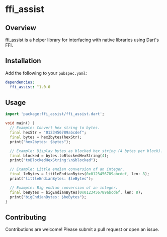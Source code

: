 # ffi_assist

## Overview

ffi_assist is a helper library for interfacing with native libraries using Dart's FFI.

## Installation

Add the following to your `pubspec.yaml`:

```yaml
dependencies:
  ffi_assist: ^1.0.0
```

## Usage

```dart
import 'package:ffi_assist/ffi_assist.dart';

void main() {
  // Example: Convert hex string to bytes.
  final hexStr = "0123456789abcdef";
  final bytes = hex2bytes(hexStr);
  print("hex2bytes: $bytes");

  // Example: Display bytes as blocked hex string (4 bytes per block).
  final blocked = bytes.toBlockedHexString(4);
  print("toBlockedHexString:\n$blocked");

  // Example: Little endian conversion of an integer.
  final leBytes = littleEndianBytes(0x0123456789abcdef, len: 8);
  print("littleEndianBytes: $leBytes");

  // Example: Big endian conversion of an integer.
  final beBytes = bigEndianBytes(0x0123456789abcdef, len: 8);
  print("bigEndianBytes: $beBytes");
}
```

## Contributing

Contributions are welcome! Please submit a pull request or open an issue.
